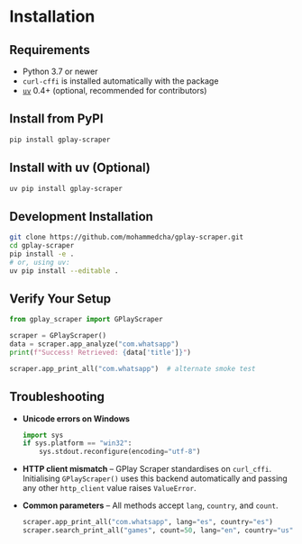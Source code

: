 # Installation

## Requirements

- Python 3.7 or newer
- `curl-cffi` is installed automatically with the package
- [`uv`](https://github.com/astral-sh/uv) 0.4+ (optional, recommended for contributors)

## Install from PyPI

```bash
pip install gplay-scraper
```

## Install with uv (Optional)

```bash
uv pip install gplay-scraper
```

## Development Installation

```bash
git clone https://github.com/mohammedcha/gplay-scraper.git
cd gplay-scraper
pip install -e .
# or, using uv:
uv pip install --editable .
```

## Verify Your Setup

```python
from gplay_scraper import GPlayScraper

scraper = GPlayScraper()
data = scraper.app_analyze("com.whatsapp")
print(f"Success! Retrieved: {data['title']}")

scraper.app_print_all("com.whatsapp")  # alternate smoke test
```

## Troubleshooting

- **Unicode errors on Windows**

  ```python
  import sys
  if sys.platform == "win32":
      sys.stdout.reconfigure(encoding="utf-8")
  ```

- **HTTP client mismatch** – GPlay Scraper standardises on `curl_cffi`. Initialising `GPlayScraper()` uses this backend automatically and passing any other `http_client` value raises `ValueError`.

- **Common parameters** – All methods accept `lang`, `country`, and `count`.

  ```python
  scraper.app_print_all("com.whatsapp", lang="es", country="es")
  scraper.search_print_all("games", count=50, lang="en", country="us")
  ```
